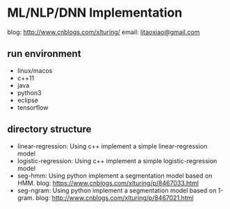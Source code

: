 # ML/NLP/DNN Implementation
blog: http://www.cnblogs.com/xlturing/
email: litaoxiao@gmail.com

## run environment
* linux/macos
* c++11
* java
* python3
* eclipse
* tensorflow

## directory structure
* linear-regression: Using c++ implement a simple linear-regression model
* logistic-regression: Using c++ implement a simple logistic-regression model
* seg-hmm: Using python implement a segmentation model based on HMM. blog: https://www.cnblogs.com/xlturing/p/8467033.html
* seg-ngram: Using python implement a segmentation model based on 1-gram. blog: http://www.cnblogs.com/xlturing/p/8467021.html
